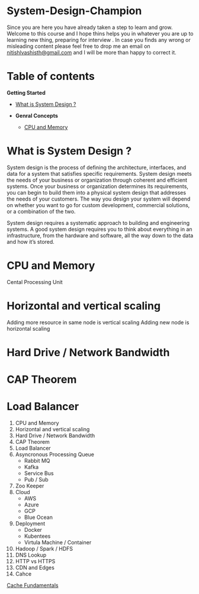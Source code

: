 # System-Design-Champion
Since you are here you have already taken a step to learn and grow. Welcome to this course and I hope thins helps you 
in whatever you are up to learning new thing, preparing for interview .
In case you finds any wrong or misleading content please feel free to drop me an email on nitishlvashisth@gmail.com and 
I will be more than happy to correct it.

# Table of contents

**Getting Started**

  - [What is System Design ?](#what-is-system-design-)

- **Genral Concepts**

  - [CPU and Memory](#cpu-and-memory)
    
# What is System Design ?
System design is the process of defining the architecture, interfaces, and data for a system that satisfies specific requirements. System design meets the needs of your business or organization through coherent and efficient systems. Once your business or organization determines its requirements, you can begin to build them into a physical system design that addresses the needs of your customers. The way you design your system will depend on whether you want to go for custom development, commercial solutions, or a combination of the two.

System design requires a systematic approach to building and engineering systems. A good system design requires you to think about everything in an infrastructure, from the hardware and software, all the way down to the data and how it’s stored.

# CPU and Memory
Cental Processing Unit

# Horizontal and vertical scaling
Adding more resource in same node is vertical scaling
Adding new node is horizontal scaling

# Hard Drive / Network Bandwidth
# CAP Theorem
# Load Balancer
 
1. CPU and Memory
2. Horizontal and vertical scaling
3. Hard Drive / Network Bandwidth
4. CAP Theorem
5. Load Balancer
6. Asyncronous Processing Queue
   * Rabbit MQ
   * Kafka
   * Service Bus
   * Pub / Sub
7. Zoo Keeper
8. Cloud
   * AWS
   * Azure
   * GCP
   * Blue Ocean
9. Deployment
   * Docker
   * Kubentees
   * Virtula Machine / Container
10. Hadoop / Spark / HDFS
11. DNS Lookup
12. HTTP vs HTTPS
13. CDN and Edges
14. Cahce
    
[Cache Fundamentals](https://nitishvashisth.hashnode.dev/caching-fundamentals)


    
    
